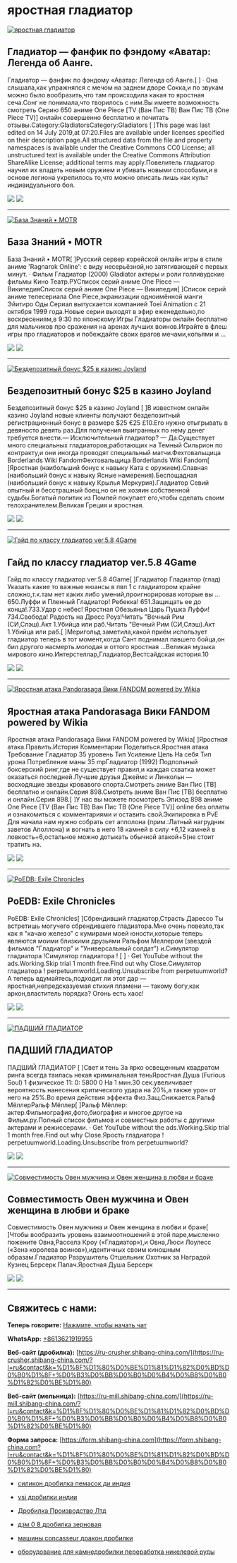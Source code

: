 # яростная гладиатор

<a href="https://swt.shibang-china.com/?l=ru&img&k=%D1%8F%D1%80%D0%BE%D1%81%D1%82%D0%BD%D0%B0%D1%8F+%D0%B3%D0%BB%D0%B0%D0%B4%D0%B8%D0%B0%D1%82%D0%BE%D1%80" target="_blank">![яростная гладиатор](http://static.shibang-china.com/all-800x300/845.jpg)</a>

## Гладиатор — фанфик по фэндому &#171;Аватар: Легенда об Аанге.
Гладиатор — фанфик по фэндому &#171;Аватар: Легенда об Аанге.[ ]&nbsp;&#0183;&#32;Она слышала,как упражнялся с мечом на заднем дворе Сокка,и по звукам можно было вообразить,что там происходила какая то яростная сеча.Сонг не понимала,что творилось с ним.Вы имеете возможность смотреть Серию 650 аниме One Piece [TV (Ван Пис ТВ) Ван Пис ТВ (One Piece TV)] онлайн совершенно бесплатно и почитать отзывы.Category:GladiatorsCategory:Gladiators [ ]This page was last edited on 14 July 2019,at 07:20.Files are available under licenses specified on their description page.All structured data from the file and property namespaces is available under the Creative Commons CC0 License; all unstructured text is available under the Creative Commons Attribution ShareAlike License; additional terms may apply.Повелитель гладиатор научил их владеть новым оружием и убивать новыми способами,и в основе легиона укрепилось то,что можно описать лишь как культ индивидуального боя.


<a href="https://whatsapp.shibangsoft.com/WhatsApp.php" target="_blank" title="WhatsApp">![](http://static.shibang-china.com/icon/whatsapp.png)</a> <a href="https://swt.shibang-china.com/?l=ru&icon&k=%D1%8F%D1%80%D0%BE%D1%81%D1%82%D0%BD%D0%B0%D1%8F+%D0%B3%D0%BB%D0%B0%D0%B4%D0%B8%D0%B0%D1%82%D0%BE%D1%80" target="_blank">![](http://static.shibang-china.com/icon/chat-ru.png)</a>

---

<a href="https://swt.shibang-china.com/?l=ru&img&k=%D1%8F%D1%80%D0%BE%D1%81%D1%82%D0%BD%D0%B0%D1%8F+%D0%B3%D0%BB%D0%B0%D0%B4%D0%B8%D0%B0%D1%82%D0%BE%D1%80" target="_blank">![База Знаний • MOTR](http://static.shibang-china.com/all-800x300/1155.jpg)</a>

## База Знаний • MOTR
База Знаний • MOTR[ ]Русский сервер корейской онлайн игры в стиле аниме 'Ragnarok Online': с виду несерьёзной,но затягивающей с первых минут.&nbsp;&#0183;&#32;Фильм Гладиатор (2000) Gladiator актеры и роли голливудские фильмы Кино Театр.РУСписок серий аниме One Piece — ВикипедияСписок серий аниме One Piece — Википедия[ ]Список серий аниме телесериала One Piece,экранизации одноимённой манги Эйитиро Оды.Сериал выпускается компанией Toei Animation с 21 октября 1999 года.Новые серии выходят в эфир еженедельно,по воскресениям,в 9:30 по японскому.Игры Гладиаторы онлайн бесплатно для мальчиков про сражения на аренах лучших воинов.Играйте в флеш игры про гладиаторов и побеждайте своих врагов мечами,копьями и …


<a href="https://whatsapp.shibangsoft.com/WhatsApp.php" target="_blank" title="WhatsApp">![](http://static.shibang-china.com/icon/whatsapp.png)</a> <a href="https://swt.shibang-china.com/?l=ru&icon&k=%D1%8F%D1%80%D0%BE%D1%81%D1%82%D0%BD%D0%B0%D1%8F+%D0%B3%D0%BB%D0%B0%D0%B4%D0%B8%D0%B0%D1%82%D0%BE%D1%80" target="_blank">![](http://static.shibang-china.com/icon/chat-ru.png)</a>

---

<a href="https://swt.shibang-china.com/?l=ru&img&k=%D1%8F%D1%80%D0%BE%D1%81%D1%82%D0%BD%D0%B0%D1%8F+%D0%B3%D0%BB%D0%B0%D0%B4%D0%B8%D0%B0%D1%82%D0%BE%D1%80" target="_blank">![Бездепозитный бонус $25 в казино Joyland](http://static.shibang-china.com/all-800x300/266.jpg)</a>

## Бездепозитный бонус $25 в казино Joyland
Бездепозитный бонус $25 в казино Joyland [ ]В известном онлайн казино Joyland новые клиенты получают бездепозитный регистрационный бонус в размере $25 €25 &#163;10.Его нужно отыгрывать в девяносто девять раз.Для получения выигранных по нему денег требуется внести.— Исключительный гладиатор? — Да.Существует много специальных гладиаторов,работающих на Темный Сильрион по контракту,и они иногда проводят специальный матчи.Фехтовальщица Borderlands Wiki FandomФехтовальщица Borderlands Wiki Fandom[ ]Яростная (наибольший бонус к навыку Ката с оружием).Славная (наибольший бонус к навыку Ясные намерения).Беспощадная (наибольший бонус к навыку Крылья Меркурия).Гладиатор Севий опытный и бесстрашный боец,но он не хозяин собственной судьбы.Богатый политик из Помпей покупает его,чтобы сделать своим телохранителем.Великая Греция и яростная.


<a href="https://whatsapp.shibangsoft.com/WhatsApp.php" target="_blank" title="WhatsApp">![](http://static.shibang-china.com/icon/whatsapp.png)</a> <a href="https://swt.shibang-china.com/?l=ru&icon&k=%D1%8F%D1%80%D0%BE%D1%81%D1%82%D0%BD%D0%B0%D1%8F+%D0%B3%D0%BB%D0%B0%D0%B4%D0%B8%D0%B0%D1%82%D0%BE%D1%80" target="_blank">![](http://static.shibang-china.com/icon/chat-ru.png)</a>

---

<a href="https://swt.shibang-china.com/?l=ru&img&k=%D1%8F%D1%80%D0%BE%D1%81%D1%82%D0%BD%D0%B0%D1%8F+%D0%B3%D0%BB%D0%B0%D0%B4%D0%B8%D0%B0%D1%82%D0%BE%D1%80" target="_blank">![Гайд по классу гладиатор ver.5.8 4Game](http://static.shibang-china.com/all-800x300/1221.jpg)</a>

## Гайд по классу гладиатор ver.5.8 4Game
Гайд по классу гладиатор ver.5.8 4Game[ ]Гладиатор Гладиатор (глад) Указать какие то важные нюансы в пвп 1 с гладиатором крайне сложно,т.к.там нет каких либо умений,проигнорировав которые вы …650.Луффи и Пленный Гладиатор! Ребекка! 651.Защищать ее до конца!.733.Удар с небес! Яростная Обезьянья Царь Пушка Луффи! 734.Свобода! Радость на Дресс Роуз!Читать &quot;Вечный Рим (СИ,Слэш).Акт 1.Убийца или раб.Читать &quot;Вечный Рим (СИ,Слэш).Акт 1.Убийца или раб.[ ]Меригольд заметила,какой приём использует гладиатор теперь в тот момент,когда Сант поднимал павшего бойца,он бил другого насмерть.молодая и оттого яростная …Великая музыка мирового кино.Интерстеллар,Гладиатор,Веcтсайдская история.10


<a href="https://whatsapp.shibangsoft.com/WhatsApp.php" target="_blank" title="WhatsApp">![](http://static.shibang-china.com/icon/whatsapp.png)</a> <a href="https://swt.shibang-china.com/?l=ru&icon&k=%D1%8F%D1%80%D0%BE%D1%81%D1%82%D0%BD%D0%B0%D1%8F+%D0%B3%D0%BB%D0%B0%D0%B4%D0%B8%D0%B0%D1%82%D0%BE%D1%80" target="_blank">![](http://static.shibang-china.com/icon/chat-ru.png)</a>

---

<a href="https://swt.shibang-china.com/?l=ru&img&k=%D1%8F%D1%80%D0%BE%D1%81%D1%82%D0%BD%D0%B0%D1%8F+%D0%B3%D0%BB%D0%B0%D0%B4%D0%B8%D0%B0%D1%82%D0%BE%D1%80" target="_blank">![Яростная атака Pandorasaga Вики FANDOM powered by Wikia](http://static.shibang-china.com/all-800x300/222.jpg)</a>

## Яростная атака Pandorasaga Вики FANDOM powered by Wikia
Яростная атака Pandorasaga Вики FANDOM powered by Wikia[ ]Яростная атака.Править.История Комментарии Поделиться.Яростная атака Требование Гладиатор 35 уровень Тип Усиление Цель На себя Тип урона Потребление маны 35 mpГладиатор (1992) Подпольный боксерский ринг,где не существует правил,и каждая схватка может оказаться последней.Лучшие друзья Джеймс и Линкольн — восходящие звезды кровавого спорта.Смотреть аниме Ван Пис [ТВ] бесплатно и онлайн.Серия 898.Смотреть аниме Ван Пис [ТВ] бесплатно и онлайн.Серия 898.[ ]У нас вы можете посмотреть Эпизод 898 аниме One Piece [TV (Ван Пис ТВ) Ван Пис ТВ (One Piece TV)] online без оплаты и ознакомиться с комментариями и оставить свой.Экипировка в PvE Для начала нам нужно собрать сет апполона (прим.:Латный нагрудник заветов Аполлона) и вогнать в него 18 камней в силу +6,12 камней в ловкость+6,остальное можно дотыкать обычной атакой+5(не стоит тратить на.


<a href="https://whatsapp.shibangsoft.com/WhatsApp.php" target="_blank" title="WhatsApp">![](http://static.shibang-china.com/icon/whatsapp.png)</a> <a href="https://swt.shibang-china.com/?l=ru&icon&k=%D1%8F%D1%80%D0%BE%D1%81%D1%82%D0%BD%D0%B0%D1%8F+%D0%B3%D0%BB%D0%B0%D0%B4%D0%B8%D0%B0%D1%82%D0%BE%D1%80" target="_blank">![](http://static.shibang-china.com/icon/chat-ru.png)</a>

---

<a href="https://swt.shibang-china.com/?l=ru&img&k=%D1%8F%D1%80%D0%BE%D1%81%D1%82%D0%BD%D0%B0%D1%8F+%D0%B3%D0%BB%D0%B0%D0%B4%D0%B8%D0%B0%D1%82%D0%BE%D1%80" target="_blank">![PoEDB: Exile Chronicles](http://static.shibang-china.com/all-800x300/576.jpg)</a>

## PoEDB: Exile Chronicles
PoEDB: Exile Chronicles[ ]Сбрендивший гладиатор,Страсть Дарессо Ты встретишь могучего сбрендившего гладиатора.Мне очень повезло,так как я &quot;качаю железо&quot; с кумирами моей юности,которые теперь являются моими близкими друзьями Ральфом Меллером (звездой фильмов &quot;Гладиатор&quot; и &quot;Универсальный солдат&quot;) и.Симулятор гладиатора !Симулятор гладиатора ! [ ]&nbsp;&#0183;&#32;Get YouTube without the ads.Working.Skip trial 1 month free.Find out why Close.Симулятор гладиатора ! perpetuumworld.Loading.Unsubscribe from perpetuumworld?А теперь вдумайтесь,подходит ли этот дар — яростная,непредсказуемая стихия пламени — такому богу,как аркон,властитель порядка? Огонь есть хаос!


<a href="https://whatsapp.shibangsoft.com/WhatsApp.php" target="_blank" title="WhatsApp">![](http://static.shibang-china.com/icon/whatsapp.png)</a> <a href="https://swt.shibang-china.com/?l=ru&icon&k=%D1%8F%D1%80%D0%BE%D1%81%D1%82%D0%BD%D0%B0%D1%8F+%D0%B3%D0%BB%D0%B0%D0%B4%D0%B8%D0%B0%D1%82%D0%BE%D1%80" target="_blank">![](http://static.shibang-china.com/icon/chat-ru.png)</a>

---

<a href="https://swt.shibang-china.com/?l=ru&img&k=%D1%8F%D1%80%D0%BE%D1%81%D1%82%D0%BD%D0%B0%D1%8F+%D0%B3%D0%BB%D0%B0%D0%B4%D0%B8%D0%B0%D1%82%D0%BE%D1%80" target="_blank">![ПАДШИЙ ГЛАДИАТОР](http://static.shibang-china.com/all-800x300/259.jpg)</a>

## ПАДШИЙ ГЛАДИАТОР
ПАДШИЙ ГЛАДИАТОР [ ]Свет и тень За ярко освещенным квадратом ринга всегда таилась некая криминальная теньЯростная Душа (Furious Soul) 1 физическое 11: 0: 5800 0 На 1 мин.30 сек.увеличивает вероятность нанесения критического удара на 20%,а также урон от него на 25%.Во время действия эффекта Физ.Защ.Снижается.Ральф МёллерРальф Мёллер[ ]Ральф Мёллер: актер.Фильмография,фото,биография и многое другое на Фильм.ру.Полный список фильмов и совместных работы с другими актерами и режиссерами.&nbsp;&#0183;&#32;Get YouTube without the ads.Working.Skip trial 1 month free.Find out why Close.Ярость гладиатора ! perpetuumworld.Loading.Unsubscribe from perpetuumworld?


<a href="https://whatsapp.shibangsoft.com/WhatsApp.php" target="_blank" title="WhatsApp">![](http://static.shibang-china.com/icon/whatsapp.png)</a> <a href="https://swt.shibang-china.com/?l=ru&icon&k=%D1%8F%D1%80%D0%BE%D1%81%D1%82%D0%BD%D0%B0%D1%8F+%D0%B3%D0%BB%D0%B0%D0%B4%D0%B8%D0%B0%D1%82%D0%BE%D1%80" target="_blank">![](http://static.shibang-china.com/icon/chat-ru.png)</a>

---

<a href="https://swt.shibang-china.com/?l=ru&img&k=%D1%8F%D1%80%D0%BE%D1%81%D1%82%D0%BD%D0%B0%D1%8F+%D0%B3%D0%BB%D0%B0%D0%B4%D0%B8%D0%B0%D1%82%D0%BE%D1%80" target="_blank">![Совместимость Овен мужчина и Овен женщина в любви и браке](http://static.shibang-china.com/all-800x300/1345.jpg)</a>

## Совместимость Овен мужчина и Овен женщина в любви и браке
Совместимость Овен мужчина и Овен женщина в любви и браке[ ]Чтобы вообразить уровень взаимоотношений в этой паре,мысленно пожените Овна,Рассела Кроу (&#171;Гладиатор&#187;),и Овна,Люси Лоулесс (&#171;Зена королева воинов&#187;),идентичных своим киношным образам.Гладиатор Разрушитель Отшельник Охотник за Наградой Кузнец Берсерк Палач.Яростная Душа Берсерк

<a href="https://whatsapp.shibangsoft.com/WhatsApp.php" target="_blank" title="WhatsApp">![](http://static.shibang-china.com/icon/whatsapp.png)</a> <a href="https://swt.shibang-china.com/?l=ru&icon&k=%D1%8F%D1%80%D0%BE%D1%81%D1%82%D0%BD%D0%B0%D1%8F+%D0%B3%D0%BB%D0%B0%D0%B4%D0%B8%D0%B0%D1%82%D0%BE%D1%80" target="_blank">![](http://static.shibang-china.com/icon/chat-ru.png)</a>

---
## Свяжитесь с нами:

**Теперь говорите:** [Нажмите, чтобы начать чат](https://swt.shibang-china.com?l=ru&contact&k=%D1%8F%D1%80%D0%BE%D1%81%D1%82%D0%BD%D0%B0%D1%8F+%D0%B3%D0%BB%D0%B0%D0%B4%D0%B8%D0%B0%D1%82%D0%BE%D1%80)

**WhatsApp:**  [+8613621919955](https://whatsapp.shibangsoft.com/WhatsApp.php)

**Веб-сайт (дробилка):** [https://ru-crusher.shibang-china.com/](https://ru-crusher.shibang-china.com/?l=ru&contact&k=%D1%8F%D1%80%D0%BE%D1%81%D1%82%D0%BD%D0%B0%D1%8F+%D0%B3%D0%BB%D0%B0%D0%B4%D0%B8%D0%B0%D1%82%D0%BE%D1%80)

**Веб-сайт (мельница):** [https://ru-mill.shibang-china.com/](https://ru-mill.shibang-china.com/?l=ru&contact&k=%D1%8F%D1%80%D0%BE%D1%81%D1%82%D0%BD%D0%B0%D1%8F+%D0%B3%D0%BB%D0%B0%D0%B4%D0%B8%D0%B0%D1%82%D0%BE%D1%80)

**Форма запроса:** [https://form.shibang-china.com](https://form.shibang-china.com?l=ru&contact&k=%D1%8F%D1%80%D0%BE%D1%81%D1%82%D0%BD%D0%B0%D1%8F+%D0%B3%D0%BB%D0%B0%D0%B4%D0%B8%D0%B0%D1%82%D0%BE%D1%80)

* [силикон дробилка пемасок ди индия](../120/%D1%81%D0%B8%D0%BB%D0%B8%D0%BA%D0%BE%D0%BD%20%D0%B4%D1%80%D0%BE%D0%B1%D0%B8%D0%BB%D0%BA%D0%B0%20%D0%BF%D0%B5%D0%BC%D0%B0%D1%81%D0%BE%D0%BA%20%D0%B4%D0%B8%20%D0%B8%D0%BD%D0%B4%D0%B8%D1%8F.md)

* [vsi дробилки индии](../109/vsi%20%D0%B4%D1%80%D0%BE%D0%B1%D0%B8%D0%BB%D0%BA%D0%B8%20%D0%B8%D0%BD%D0%B4%D0%B8%D0%B8.md)

* [Дробилка Производство Лтд](../117/%D0%94%D1%80%D0%BE%D0%B1%D0%B8%D0%BB%D0%BA%D0%B0%20%D0%9F%D1%80%D0%BE%D0%B8%D0%B7%D0%B2%D0%BE%D0%B4%D1%81%D1%82%D0%B2%D0%BE%20%D0%9B%D1%82%D0%B4.md)

* [дзм 0 8 дробилка зерновая](../106/%D0%B4%D0%B7%D0%BC%200%208%20%D0%B4%D1%80%D0%BE%D0%B1%D0%B8%D0%BB%D0%BA%D0%B0%20%D0%B7%D0%B5%D1%80%D0%BD%D0%BE%D0%B2%D0%B0%D1%8F.md)

* [машины concasseur дракон дробилки](../119/%D0%BC%D0%B0%D1%88%D0%B8%D0%BD%D1%8B%20concasseur%20%D0%B4%D1%80%D0%B0%D0%BA%D0%BE%D0%BD%20%D0%B4%D1%80%D0%BE%D0%B1%D0%B8%D0%BB%D0%BA%D0%B8.md)

* [оборудование для камнедробилки переработка никелевой руды](../119/%D0%BE%D0%B1%D0%BE%D1%80%D1%83%D0%B4%D0%BE%D0%B2%D0%B0%D0%BD%D0%B8%D0%B5%20%D0%B4%D0%BB%D1%8F%20%D0%BA%D0%B0%D0%BC%D0%BD%D0%B5%D0%B4%D1%80%D0%BE%D0%B1%D0%B8%D0%BB%D0%BA%D0%B8%20%D0%BF%D0%B5%D1%80%D0%B5%D1%80%D0%B0%D0%B1%D0%BE%D1%82%D0%BA%D0%B0%20%D0%BD%D0%B8%D0%BA%D0%B5%D0%BB%D0%B5%D0%B2%D0%BE%D0%B9%20%D1%80%D1%83%D0%B4%D1%8B.md)